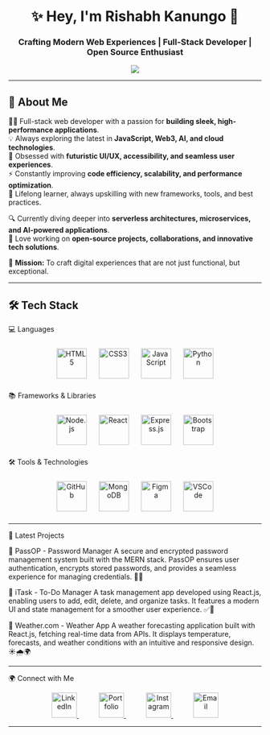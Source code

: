 <h1 align="center">✨ Hey, I'm Rishabh Kanungo 🚀</h1>
<h3 align="center">Crafting Modern Web Experiences | Full-Stack Developer | Open Source Enthusiast</h3>

<p align="center">
  <img src="https://readme-typing-svg.herokuapp.com?font=Inter&size=22&pause=1000&color=00F7D1&center=true&vCenter=true&width=500&lines=Full-Stack+Web+Developer;Mern-Stack+Web+Developer;Frontend+Web+Developer;Building+Scalable+Web+Apps;Exploring+New+Technologies" />
</p>

---

## 🚀 About Me  

👨‍💻 Full-stack web developer with a passion for **building sleek, high-performance applications**.  
💡 Always exploring the latest in **JavaScript, Web3, AI, and cloud technologies**.  
🎨 Obsessed with **futuristic UI/UX, accessibility, and seamless user experiences**.  
⚡ Constantly improving **code efficiency, scalability, and performance optimization**.  
📖 Lifelong learner, always upskilling with new frameworks, tools, and best practices.  

🔍 Currently diving deeper into **serverless architectures, microservices, and AI-powered applications**.  
🚀 Love working on **open-source projects, collaborations, and innovative tech solutions**.  

🎯 **Mission:** To craft digital experiences that are not just functional, but exceptional.  
  

---

## 🛠 Tech Stack  

💻 Languages
<p align="center"> <img src="https://cdn.jsdelivr.net/gh/devicons/devicon@latest/icons/html5/html5-original.svg" alt="HTML5" width="60" height="60" style="margin: 10px;"/> <img src="https://cdn.jsdelivr.net/gh/devicons/devicon@latest/icons/css3/css3-original.svg" alt="CSS3" width="60" height="60" style="margin: 10px;"/> <img src="https://cdn.jsdelivr.net/gh/devicons/devicon@latest/icons/javascript/javascript-original.svg" alt="JavaScript" width="60" height="60" style="margin: 10px;"/> <img src="https://cdn.jsdelivr.net/gh/devicons/devicon@latest/icons/python/python-original.svg" alt="Python" width="60" height="60" style="margin: 10px;"/> </p>
📚 Frameworks & Libraries
<p align="center"> <img src="https://cdn.jsdelivr.net/gh/devicons/devicon@latest/icons/nodejs/nodejs-original.svg" alt="Node.js" width="60" height="60" style="margin: 10px;"/> <img src="https://cdn.jsdelivr.net/gh/devicons/devicon@latest/icons/react/react-original.svg" alt="React" width="60" height="60" style="margin: 10px;"/> <img src="https://skillicons.dev/icons?i=express" alt="Express.js" width="60" height="60" style="margin: 10px;"/> <img src="https://cdn.jsdelivr.net/gh/devicons/devicon@latest/icons/bootstrap/bootstrap-original.svg" alt="Bootstrap" width="60" height="60" style="margin: 10px;"/> </p>
🛠 Tools & Technologies
<p align="center"> <img src="https://skillicons.dev/icons?i=github" alt="GitHub" width="60" height="60" style="margin: 10px;"/> <img src="https://cdn.jsdelivr.net/gh/devicons/devicon@latest/icons/mongodb/mongodb-original.svg" alt="MongoDB" width="60" height="60" style="margin: 10px;"/> <img src="https://cdn.jsdelivr.net/gh/devicons/devicon@latest/icons/figma/figma-original.svg" alt="Figma" width="60" height="60" style="margin: 10px;"/> <img src="https://cdn.jsdelivr.net/gh/devicons/devicon@latest/icons/vscode/vscode-original.svg" alt="VSCode" width="60" height="60" style="margin: 10px;"/> </p>

---

🚀 Latest Projects

🔹 PassOP - Password Manager
A secure and encrypted password management system built with the MERN stack. PassOP ensures user authentication, encrypts stored passwords, and provides a seamless experience for managing credentials. 🔐✨

🔹 iTask - To-Do Manager
A task management app developed using React.js, enabling users to add, edit, delete, and organize tasks. It features a modern UI and state management for a smoother user experience. ✅📅

🔹 Weather.com - Weather App
A weather forecasting application built with React.js, fetching real-time data from APIs. It displays temperature, forecasts, and weather conditions with an intuitive and responsive design. ☀️🌧️🌍


---
🌍 Connect with Me

<p align="center"> <a href="https://www.linkedin.com/in/rishabh-kanungo-ab5864257/" target="_blank" style="margin: 20px;"> <img src="https://cdn.jsdelivr.net/gh/devicons/devicon@latest/icons/linkedin/linkedin-original.svg" alt="LinkedIn" width="50" height="50"/> </a> <a href="https://rishabhkanungo03.netlify.app/" target="_blank" style="margin: 20px;"> <img src="https://cdn.jsdelivr.net/gh/devicons/devicon@latest/icons/google/google-original.svg" alt="Portfolio" width="50" height="50"/> </a> <a href="https://www.instagram.com/_rishabh_kanungo/?hl=en" target="_blank" style="margin: 20px;"> <img src="https://upload.wikimedia.org/wikipedia/commons/a/a5/Instagram_icon.png" alt="Instagram" width="50" height="50"/> </a> <a href="mailto:your-email@example.com" target="_blank" style="margin: 20px;"> <img src="https://cdn.jsdelivr.net/gh/devicons/devicon@latest/icons/google/google-original.svg" alt="Email" width="50" height="50"/> </a> </p>
</p>

---


